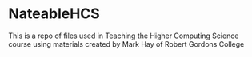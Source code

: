 # NateableHCS
This is a repo of files used in Teaching the Higher Computing Science course using materials created by Mark Hay of Robert Gordons College
